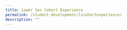 ```yaml
---
title: Lower Sec Cohort Experience
permalink: /student-development/lscohortexperience/
description: ""
---
```

